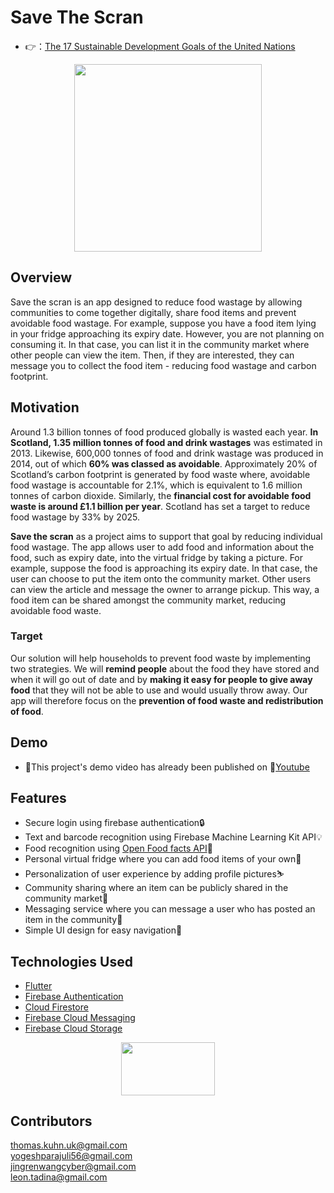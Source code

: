 # Save The Scran

- 👉：[The 17 Sustainable Development Goals of the United Nations](https://developers.google.com/community/dsc-solution-challenge)

<div align=center><img width="300" height="300" src="https://github.com/Yog3sh56/save-the-scran/blob/main/images/logoWithScran.png"/></div>

## Overview
Save the scran is an app designed to reduce food wastage by allowing communities to come together digitally, share food items and prevent avoidable food wastage. For example, suppose you have a food item lying in your fridge approaching its expiry date. However, you are not planning on consuming it. In that case, you can list it in the community market where other people can view the item. Then, if they are interested, they can message you to collect the food item - reducing food wastage and carbon footprint. 

## Motivation
Around 1.3 billion tonnes of food produced globally is wasted each year. **In Scotland, 1.35 million tonnes of food and drink wastages** was estimated in 2013. Likewise, 600,000 tonnes of food and drink wastage was produced in 2014, out of which **60% was classed as avoidable**. Approximately 20% of Scotland’s carbon footprint is generated by food waste where, avoidable food wastage is accountable for 2.1%, which is equivalent to 1.6 million tonnes of carbon dioxide. Similarly, the **financial cost for avoidable food waste is around £1.1 billion per year**. Scotland has set a target to reduce food wastage by 33% by 2025.

**Save the scran** as a project aims to support that goal by reducing individual food wastage. The app allows user to add food and information about the food, such as expiry date, into the virtual fridge by taking a picture. For example, suppose the food is approaching its expiry date. In that case, the user can choose to put the item onto the community market. Other users can view the article and message the owner to arrange pickup. This way, a food item can be shared amongst the community market, reducing avoidable food waste.

### Target
Our solution will help households to prevent food waste by implementing two strategies. We will **remind people** about the food they have stored and when it will go out of date and by **making it easy for people to give away food** that they will not be able to use and would usually throw away.
Our app will therefore focus on the **prevention of food waste and redistribution of food**.

## Demo
- 🎈This project's demo video has already been published on 🎥[Youtube](https://youtu.be/U7k1jD9Mhyc)

## Features
-	Secure login using firebase authentication🔒
-	Text and barcode recognition using Firebase Machine Learning Kit API💡
-	Food recognition using [Open Food facts API](https://github.com/openfoodfacts)🔨
-	Personal virtual fridge where you can add food items of your own🍔
-	Personalization of user experience by adding profile pictures⛷
-	Community sharing where an item can be publicly shared in the community market🍕
-	Messaging service where you can message a user who has posted an item in the community📱
-	Simple UI design for easy navigation👏

## Technologies Used
-	[Flutter](https://flutter.dev)
-	[Firebase Authentication](https://firebase.flutter.dev/docs/auth/overview/)
-	[Cloud Firestore](https://firebase.flutter.dev/docs/firestore/overview/)
-	[Firebase Cloud Messaging](https://firebase.flutter.dev/docs/messaging/overview/)
-	[Firebase Cloud Storage](https://firebase.flutter.dev/docs/storage/overview/)
  
  <div align=center><img width="150" height="84.25" src="https://github.com/Yog3sh56/save-the-scran/blob/main/images/flutterfire_600x.png"/></div>

## Contributors 
thomas.kuhn.uk@gmail.com <br>
yogeshparajuli56@gmail.com <br>
jingrenwangcyber@gmail.com <br>
leon.tadina@gmail.com <br>
